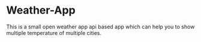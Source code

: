 # Weather-App
This is a small open weather app api based app which can help you to show multiple temperature of multiple cities.
